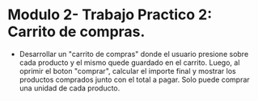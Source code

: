 # Modulo 2- Trabajo Practico 2: Carrito de compras.

* Desarrollar un "carrito de compras" donde el usuario presione sobre cada
producto y el mismo quede guardado en el carrito. Luego, al oprimir el boton
"comprar", calcular el importe final y mostrar los productos comprados junto
con el total a pagar. Solo puede comprar una unidad de cada producto.

